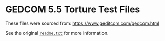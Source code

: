 # GEDCOM 5.5 Torture Test Files

These files were sourced from: https://www.geditcom.com/gedcom.html

See the original [`readme.txt`](readme.txt) for more information.
